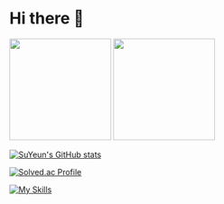 

<!--
**LEESUSUSUSU/LEESUSUSUSU** is a ✨ _special_ ✨ repository because its `README.md` (this file) appears on your GitHub profile.

Here are some ideas to get you started:


- 🔭 I’m currently working on ...
- 🌱 I’m currently learning ...
- 👯 I’m looking to collaborate on ...
- 🤔 I’m looking for help with ...
- 💬 Ask me about ...
- 📫 How to reach me: ...
- 😄 Pronouns: ...
- ⚡ Fun fact: ...
-->


# Hi there 👋

<p>
  <img height="180em" src="https://github-readme-stats.vercel.app/api?username=SuYeun&theme=flag-india&show_icons=true&include_all_commits=true&bg_color=30,e96443,904e95&title_color=fff&text_color=fff">
  <img height="180em" src="https://github-readme-stats.vercel.app/api/top-langs/?username=SuYeun&theme=flag-india &layout=compact&bg_color=30,e96443,904e95&title_color=fff&text_color=fff">
</p>

[![SuYeun's GitHub stats](https://github-readme-stats.vercel.app/api?username=SuYeun)](https://github.com/SuYeun/github-readme-stats)

[![Solved.ac Profile](http://mazassumnida.wtf/api/v2/generate_badge?boj=pio023)](https://solved.ac/pio023/)

[![My Skills](https://skillicons.dev/icons?i=js,html,css,react,java,r,eclipse,git,&theme=light)](https://skillicons.dev)

